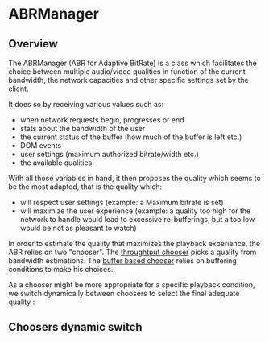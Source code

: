 # ABRManager ###################################################################


## Overview ####################################################################

The ABRManager (ABR for Adaptive BitRate) is a class which facilitates the
choice between multiple audio/video qualities in function of the current
bandwidth, the network capacities and other specific settings set by the client.

It does so by receiving various values such as:
  - when network requests begin, progresses or end
  - stats about the bandwidth of the user
  - the current status of the buffer (how much of the buffer is left etc.)
  - DOM events
  - user settings (maximum authorized bitrate/width etc.)
  - the available qualities

With all those variables in hand, it then proposes the quality which seems to
be the most adapted, that is the quality which:
  - will respect user settings (example: a Maximum bitrate is set)
  - will maximize the user experience (example: a quality too high for the
    network to handle would lead to excessive re-bufferings, but a too low would
    be not as pleasant to watch)

In order to estimate the quality that maximizes the playback experience, the ABR 
relies on two "chooser". The [throughtput chooser](./throughput_chooser.md) picks a quality from bandwidth
estimations. The [buffer based chooser](./buffer_based_chooser.md) relies on buffering conditions to make his
choices.

As a chooser might be more appropriate for a specific playback condition, we
switch dynamically between choosers to select the final adequate quality :

## Choosers dynamic switch #####################################################




